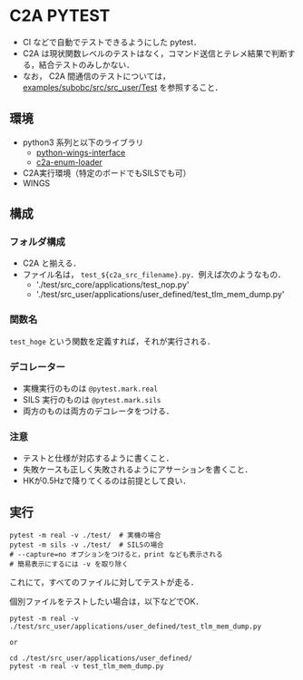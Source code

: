 # C2A PYTEST
- CI などで自動でテストできるようにした pytest．
- C2A は現状関数レベルのテストはなく，コマンド送信とテレメ結果で判断する，結合テストのみしかない．
- なお， C2A 間通信のテストについては， [examples/subobc/src/src_user/Test](../../../../subobc/src/src_user/Test) を参照すること．

## 環境
- python3 系列と以下のライブラリ
    - [python-wings-interface](https://github.com/ut-issl/python-wings-interface)
    - [c2a-enum-loader](https://github.com/ut-issl/c2a-enum-loader)
- C2A実行環境（特定のボードでもSILSでも可）
- WINGS

## 構成
### フォルダ構成
- C2A と揃える．
- ファイル名は， `test_${c2a_src_filename}.py`．例えば次のようなもの．
    - './test/src_core/applications/test_nop.py'
    - './test/src_user/applications/user_defined/test_tlm_mem_dump.py'

### 関数名
`test_hoge` という関数を定義すれば，それが実行される．

### デコレーター
- 実機実行のものは `@pytest.mark.real`
- SILS 実行のものは `@pytest.mark.sils`
- 両方のものは両方のデコレータをつける．

### 注意
- テストと仕様が対応するように書くこと．
- 失敗ケースも正しく失敗されるようにアサーションを書くこと．
- HKが0.5Hzで降りてくるのは前提として良い．

## 実行
```
pytest -m real -v ./test/  # 実機の場合
pytest -m sils -v ./test/  # SILSの場合
# --capture=no オプションをつけると，print なども表示される
# 簡易表示にするには -v を取り除く
```
これにて，すべてのファイルに対してテストが走る．

個別ファイルをテストしたい場合は，以下などでOK．
```
pytest -m real -v ./test/src_user/applications/user_defined/test_tlm_mem_dump.py

or

cd ./test/src_user/applications/user_defined/
pytest -m real -v test_tlm_mem_dump.py
```
